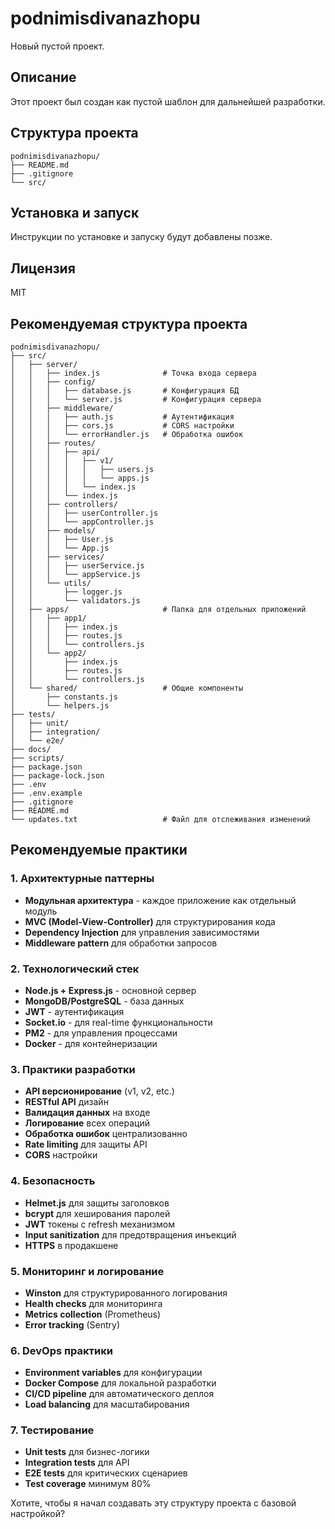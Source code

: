 # podnimisdivanazhopu

Новый пустой проект.

## Описание

Этот проект был создан как пустой шаблон для дальнейшей разработки.

## Структура проекта

```
podnimisdivanazhopu/
├── README.md
├── .gitignore
└── src/
```

## Установка и запуск

Инструкции по установке и запуску будут добавлены позже.

## Лицензия

MIT 

## Рекомендуемая структура проекта

```
podnimisdivanazhopu/
├── src/
│   ├── server/
│   │   ├── index.js              # Точка входа сервера
│   │   ├── config/
│   │   │   ├── database.js       # Конфигурация БД
│   │   │   └── server.js         # Конфигурация сервера
│   │   ├── middleware/
│   │   │   ├── auth.js           # Аутентификация
│   │   │   ├── cors.js           # CORS настройки
│   │   │   └── errorHandler.js   # Обработка ошибок
│   │   ├── routes/
│   │   │   ├── api/
│   │   │   │   ├── v1/
│   │   │   │   │   ├── users.js
│   │   │   │   │   └── apps.js
│   │   │   │   └── index.js
│   │   │   └── index.js
│   │   ├── controllers/
│   │   │   ├── userController.js
│   │   │   └── appController.js
│   │   ├── models/
│   │   │   ├── User.js
│   │   │   └── App.js
│   │   ├── services/
│   │   │   ├── userService.js
│   │   │   └── appService.js
│   │   └── utils/
│   │       ├── logger.js
│   │       └── validators.js
│   ├── apps/                     # Папка для отдельных приложений
│   │   ├── app1/
│   │   │   ├── index.js
│   │   │   ├── routes.js
│   │   │   └── controllers.js
│   │   └── app2/
│   │       ├── index.js
│   │       ├── routes.js
│   │       └── controllers.js
│   └── shared/                   # Общие компоненты
│       ├── constants.js
│       └── helpers.js
├── tests/
│   ├── unit/
│   ├── integration/
│   └── e2e/
├── docs/
├── scripts/
├── package.json
├── package-lock.json
├── .env
├── .env.example
├── .gitignore
├── README.md
└── updates.txt                   # Файл для отслеживания изменений
```

## Рекомендуемые практики

### 1. **Архитектурные паттерны**
- **Модульная архитектура** - каждое приложение как отдельный модуль
- **MVC (Model-View-Controller)** для структурирования кода
- **Dependency Injection** для управления зависимостями
- **Middleware pattern** для обработки запросов

### 2. **Технологический стек**
- **Node.js + Express.js** - основной сервер
- **MongoDB/PostgreSQL** - база данных
- **JWT** - аутентификация
- **Socket.io** - для real-time функциональности
- **PM2** - для управления процессами
- **Docker** - для контейнеризации

### 3. **Практики разработки**
- **API версионирование** (v1, v2, etc.)
- **RESTful API** дизайн
- **Валидация данных** на входе
- **Логирование** всех операций
- **Обработка ошибок** централизованно
- **Rate limiting** для защиты API
- **CORS** настройки

### 4. **Безопасность**
- **Helmet.js** для защиты заголовков
- **bcrypt** для хеширования паролей
- **JWT** токены с refresh механизмом
- **Input sanitization** для предотвращения инъекций
- **HTTPS** в продакшене

### 5. **Мониторинг и логирование**
- **Winston** для структурированного логирования
- **Health checks** для мониторинга
- **Metrics collection** (Prometheus)
- **Error tracking** (Sentry)

### 6. **DevOps практики**
- **Environment variables** для конфигурации
- **Docker Compose** для локальной разработки
- **CI/CD pipeline** для автоматического деплоя
- **Load balancing** для масштабирования

### 7. **Тестирование**
- **Unit tests** для бизнес-логики
- **Integration tests** для API
- **E2E tests** для критических сценариев
- **Test coverage** минимум 80%

Хотите, чтобы я начал создавать эту структуру проекта с базовой настройкой? 